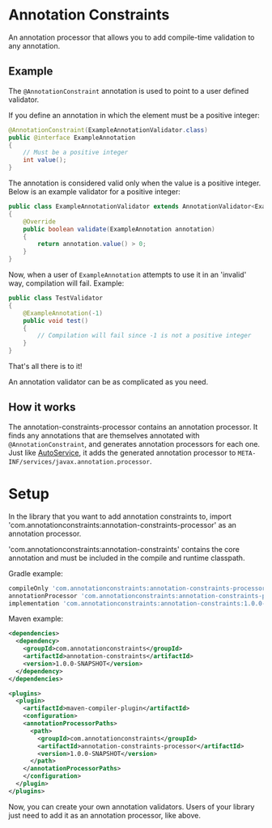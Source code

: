 # Annotation Constraints

An annotation processor that allows you to add compile-time validation to any annotation.

## Example
The `@AnnotationConstraint` annotation is used to point to a user defined validator.

If you define an annotation in which the element must be a positive integer:
```java
@AnnotationConstraint(ExampleAnnotationValidator.class)
public @interface ExampleAnnotation
{
    // Must be a positive integer
    int value();
}
```
The annotation is considered valid only when the value is a positive integer.
Below is an example validator for a positive integer:
```java
public class ExampleAnnotationValidator extends AnnotationValidator<ExampleAnnotation>
{
    @Override
    public boolean validate(ExampleAnnotation annotation)
    {
        return annotation.value() > 0;
    }
}
```
Now, when a user of `ExampleAnnotation` attempts to use it in an 'invalid' way, compilation will fail. Example:
```java
public class TestValidator
{
    @ExampleAnnotation(-1)
    public void test()
    {
        // Compilation will fail since -1 is not a positive integer
    }
}
```
That's all there is to it! 

An annotation validator can be as complicated as you need.

## How it works
The annotation-constraints-processor contains an annotation processor.
It finds any annotations that are themselves annotated with `@AnnotationConstraint`, and generates annotation processors for each one.
Just like [AutoService](https://github.com/google/auto/tree/master/service), it adds the generated annotation processor to `META-INF/services/javax.annotation.processor`.

# Setup
In the library that you want to add annotation constraints to, import 'com.annotationconstraints:annotation-constraints-processor' as an annotation processor.

'com.annotationconstraints:annotation-constraints' contains the core annotation and must be included in the compile and runtime classpath.

Gradle example:
```groovy
compileOnly 'com.annotationconstraints:annotation-constraints-processor:1.0.0-SNAPSHOT'
annotationProcessor 'com.annotationconstraints:annotation-constraints-processor:1.0.0-SNAPSHOT'
implementation 'com.annotationconstraints:annotation-constraints:1.0.0-SNAPSHOT'
```
Maven example:
```xml
<dependencies>
  <dependency>
    <groupId>com.annotationconstraints</groupId>
    <artifactId>annotation-constraints</artifactId>
    <version>1.0.0-SNAPSHOT</version>
  </dependency>
</dependencies>
```
```xml
<plugins>
  <plugin>
    <artifactId>maven-compiler-plugin</artifactId>
    <configuration>
    <annotationProcessorPaths>
      <path>
        <groupId>com.annotationconstraints</groupId>
        <artifactId>annotation-constraints-processor</artifactId>
        <version>1.0.0-SNAPSHOT</version>
      </path>
    </annotationProcessorPaths>
    </configuration>
  </plugin>
</plugins>
```
Now, you can create your own annotation validators.
Users of your library just need to add it as an annotation processor, like above.